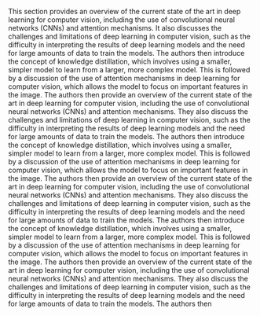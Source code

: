 This section provides an overview of the current state of the art in deep learning for computer vision, including the use of convolutional neural networks (CNNs) and attention mechanisms. It also discusses the challenges and limitations of deep learning in computer vision, such as the difficulty in interpreting the results of deep learning models and the need for large amounts of data to train the models. The authors then introduce the concept of knowledge distillation, which involves using a smaller, simpler model to learn from a larger, more complex model. This is followed by a discussion of the use of attention mechanisms in deep learning for computer vision, which allows the model to focus on important features in the image. The authors then provide an overview of the current state of the art in deep learning for computer vision, including the use of convolutional neural networks (CNNs) and attention mechanisms. They also discuss the challenges and limitations of deep learning in computer vision, such as the difficulty in interpreting the results of deep learning models and the need for large amounts of data to train the models. The authors then introduce the concept of knowledge distillation, which involves using a smaller, simpler model to learn from a larger, more complex model. This is followed by a discussion of the use of attention mechanisms in deep learning for computer vision, which allows the model to focus on important features in the image. The authors then provide an overview of the current state of the art in deep learning for computer vision, including the use of convolutional neural networks (CNNs) and attention mechanisms. They also discuss the challenges and limitations of deep learning in computer vision, such as the difficulty in interpreting the results of deep learning models and the need for large amounts of data to train the models. The authors then introduce the concept of knowledge distillation, which involves using a smaller, simpler model to learn from a larger, more complex model. This is followed by a discussion of the use of attention mechanisms in deep learning for computer vision, which allows the model to focus on important features in the image. The authors then provide an overview of the current state of the art in deep learning for computer vision, including the use of convolutional neural networks (CNNs) and attention mechanisms. They also discuss the challenges and limitations of deep learning in computer vision, such as the difficulty in interpreting the results of deep learning models and the need for large amounts of data to train the models. The authors then